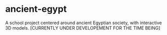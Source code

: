 # ancient-egypt
A school project centered around ancient Egyptian society, with interactive 3D models.
[CURRENTLY UNDER DEVELOPEMENT FOR THE TIME BEING]
